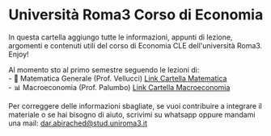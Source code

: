 # Università Roma3 Corso di Economia
In questa cartella aggiungo tutte le informazioni, appunti di lezione, argomenti e contenuti utili del corso di Economia CLE dell'università Roma3. Enjoy!

Al momento sto al primo semestre seguendo le lezioni di: 
<br>- 📐 Matematica Generale (Prof. Vellucci) [Link Cartella Matematica](https://github.com/dabi-rac/University/tree/main/1%C2%B0%20Semestre/Mathematics)
<br>- 📊 Macroeconomia (Prof. Palumbo) [Link Cartella Macroeconomia](https://github.com/dabi-rac/University/tree/main/1%C2%B0%20Semestre/Macro)


Per correggere delle informazioni sbagliate, se vuoi contribuire a integrare il materiale o se hai bisogno di aiuto, scrivimi su whatsapp oppure mandami una mail:
dar.abirached@stud.uniroma3.it
